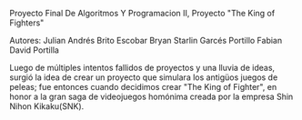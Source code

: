 Proyecto Final De Algoritmos Y Programacion II, Proyecto "The King of Fighters"

Autores: Julian Andrés Brito Escobar
         Bryan Starlin Garcés Portillo
         Fabian David Portilla 
         

Luego de múltiples intentos fallidos de proyectos y una lluvia de ideas, surgió la idea de crear un proyecto que simulara 
los antigüos juegos de peleas; fue entonces cuando decidimos crear "The King of Fighter", en honor a la gran saga de 
videojuegos homónima creada por la empresa Shin Nihon Kikaku(SNK).



